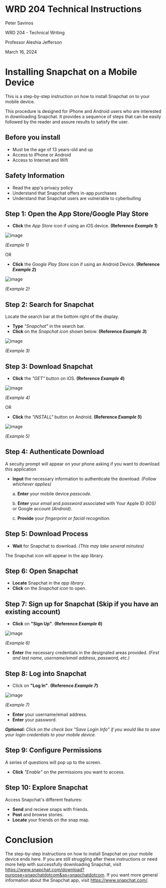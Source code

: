 # WRD 204 Technical Instructions
Peter Savinos

WRD 204 - Technical Writing

Professor Aleshia Jefferson

March 16, 2024
# Installing Snapchat on a Mobile Device
This is a step-by-step instruction on how to install Snapchat on to your mobile device.

This procedure is designed for iPhone and Android users who are interested in downloading Snapchat. It provides a sequence of steps that can be easily followed by the reader and assure results to satisfy the user.
## Before you install
- Must be the age of 13 years-old and up
- Access to iPhone or Android
- Access to Internet and Wifi
## Safety Information
- Read the app's privacy policy
- Understand that Snapchat offers in-app purchases
- Understand that Snapchat users are vulnerable to cyberbulling
## Step 1: Open the App Store/Google Play Store
- **Click** the *App Store* icon if using an iOS device. **(Reference *Example 1*)**

![image](https://github.com/petersavinos/Technical_Instructions/assets/163622902/429929bc-73e9-4e38-8427-880db5c160ed)

*(Example 1)*

OR
- **Click** the *Google Play Store* icon if using an Android Device. **(Reference *Example 2*)**

![image](https://github.com/petersavinos/Technical_Instructions/assets/163622902/15a70845-0588-4190-bd26-d0ba277a747d)

*(Example 2)*

## Step 2: Search for Snapchat
Locate the search bar at the bottom right of the display.
- **Type** *"Snapchat"* in the search bar.
- **Click** on the *Snapchat icon* shown below. **(Reference *Example 3*)**

![image](https://github.com/petersavinos/Technical_Instructions/assets/163622902/969ea8db-fdc6-45a1-9711-241d97956c5b)

*(Example 3)*

## Step 3: Download Snapchat
- **Click** the *"GET"* button on iOS. **(Reference *Example 4*)**

![image](https://github.com/petersavinos/Technical_Instructions/assets/163622902/55f851d0-273b-42bc-872b-a120f3280a50)

*(Example 4)*

OR
- **Click** the *"INSTALL"* button on Android. **(Reference *Example 5*)**

![image](https://github.com/petersavinos/Technical_Instructions/assets/163622902/9124ef15-983e-460a-9192-b847779e02ac)

*(Example 5)*

## Step 4: Authenticate Download
A secuity prompt will appear on your phone asking if you want to download this application
- **Input** the necessary information to authenticate the download: *(Follow whichever applies)*

    a. **Enter** your mobile device *passcode*.

    b. **Enter** your *email* and *password* associated with Your Apple ID *(IOS)* or Google account *(Android)*.

    c. **Provide** your *fingerprint* or *facial recognition*.
## Step 5: Download Process
- **Wait** for Snapchat to download. *(This may take several minutes)*

The Snapchat icon will appear in the app library.
## Step 6: Open Snapchat
- **Locate** Snapchat in the *app library*.
- **Click** on the *Snapchat icon* to open.
## Step 7: Sign up for Snapchat (Skip if you have an existing account)
- **Click** on **"Sign Up"**. **(Reference *Example 6*)**

![image](https://github.com/petersavinos/Technical_Instructions/assets/163622902/d975f3eb-c363-48bb-88d7-96a346af2fc2)

*(Example 6)*
- **Enter** the necessary credentials in the designated areas provided.
  *(First and last name, username/email address, password, etc.)*
## Step 8: Log into Snapchat
- Click on **"Log In"**. **(Reference *Example 7*)**

![image](https://github.com/petersavinos/Technical_Instructions/assets/163622902/a9b8b702-4759-4bef-afd1-3445a0e585c0)

*(Example 7)*
- **Enter** your username/email address.
- **Enter** your password.

***Optional:** Click on the check box "Save Login Info" if you would like to save your login credentials to your mobile device.*
## Step 9: Configure Permissions
A series of questions will pop up to the screen.
- **Click** *"Enable"* on the permissions you want to access.
## Step 10: Explore Snapchat
Access Snapchat's different features:
- **Send** and recieve snaps with friends.
- **Post** and browse stories.
- **Locate** your friends on the snap map.
# Conclusion
  The step-by-step instructions on how to install Snapchat on your mobile device ends here. If you are still struggling after these instructions or need more help with successfully downloading Snapchat, visit https://www.snapchat.com/download?purpose=snapchatdotcom&sp=snapchatdotcom. If you want more general information about the Snapchat app, visit https://www.snapchat.com/.
